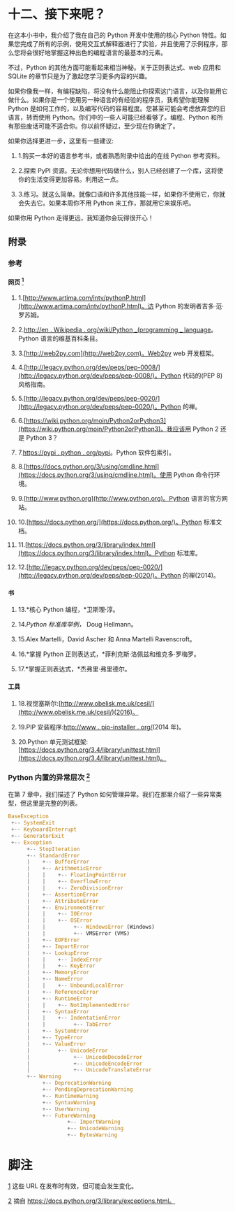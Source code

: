 # 十二、接下来呢？

在这本小书中，我介绍了我在自己的 Python 开发中使用的核心 Python 特性。如果您完成了所有的示例，使用交互式解释器进行了实验，并且使用了示例程序，那么您将会很好地掌握这种出色的编程语言的最基本的元素。

不过，Python 的其他方面可能看起来相当神秘。关于正则表达式、web 应用和 SQLite 的章节只是为了激起您学习更多内容的兴趣。

如果你像我一样，有编程缺陷，将没有什么能阻止你探索这门语言，以及你能用它做什么。如果你是一个使用另一种语言的有经验的程序员，我希望你能理解 Python 是如何工作的，以及编写代码的容易程度。您甚至可能会考虑放弃您的旧语言，转而使用 Python。你们中的一些人可能已经看够了。编程、Python 和所有那些废话可能不适合你。你以前怀疑过，至少现在你确定了。

如果你选择更进一步，这里有一些建议:

1.  1.购买一本好的语言参考书，或者熟悉附录中给出的在线 Python 参考资料。

2.  2.探索 PyPI 资源。无论你想用代码做什么，别人已经创建了一个库，这将使你的生活变得更加容易。利用这一点。

3.  3.练习。就这么简单。就像口语和许多其他技能一样，如果你不使用它，你就会失去它。如果本周你不用 Python 来工作，那就用它来娱乐吧。

如果你用 Python 走得更远，我知道你会玩得很开心！

## 附录

### 参考

#### 网页 [<sup class="calibre19">1</sup>](#Fn1)

1.  1.[http://www.artima.com/intv/pythonP.html](http://www.artima.com/intv/pythonP.html)。访 Python 的发明者吉多·范·罗苏姆。

2.  2.[http://en . Wikipedia . org/wiki/Python _(programming _ language](http://en.wikipedia.org/wiki/Python_(programming_language))。Python 语言的维基百科条目。

3.  3.[http://web2py.com](http://web2py.com)。Web2py web 开发框架。

4.  4.[http://legacy.python.org/dev/peps/pep-0008/](http://legacy.python.org/dev/peps/pep-0008/)。Python 代码的(PEP 8)风格指南。

5.  5.[http://legacy.python.org/dev/peps/pep-0020/](http://legacy.python.org/dev/peps/pep-0020/)。Python 的禅。

6.  6.[https://wiki.python.org/moin/Python2orPython3](https://wiki.python.org/moin/Python2orPython3)。我应该用 Python 2 还是 Python 3？

7.  7.[https://pypi . python . org/pypi](https://pypi.python.org/pypi)。Python 软件包索引。

8.  8.[https://docs.python.org/3/using/cmdline.html](https://docs.python.org/3/using/cmdline.html)。使用 Python 命令行环境。

9.  9.[http://www.python.org](http://www.python.org)。Python 语言的官方网站。

10.  10.[https://docs.python.org/](https://docs.python.org/)。Python 标准文档。

11.  11.[https://docs.python.org/3/library/index.html](https://docs.python.org/3/library/index.html)。Python 标准库。

12.  12.[http://legacy.python.org/dev/peps/pep-0020/](http://legacy.python.org/dev/peps/pep-0020/)。Python 的禅(2014)。

#### 书

1.  13.*核心 Python 编程，*卫斯理·淳。

2.  14.*Python 标准库举例，* Doug Hellmann。

3.  15.Alex Martelli，David Ascher 和 Anna Martelli Ravenscroft。

4.  16.*掌握 Python 正则表达式，*菲利克斯·洛佩兹和维克多·罗梅罗。

5.  17.*掌握正则表达式，*杰弗里·弗里德尔。

#### 工具

1.  18.视觉塞斯尔:[http://www.obelisk.me.uk/cesil/](http://www.obelisk.me.uk/cesil/)(2016)。

2.  19.PIP 安装程序:[http://www . pip-installer . org/](http://www.pip-installer.org/)(2014 年)。

3.  20.Python 单元测试框架:[https://docs.python.org/3.4/library/unittest.html](https://docs.python.org/3.4/library/unittest.html)。

### Python 内置的异常层次 [<sup class="calibre19">2</sup>](#Fn2)

在第 7 章中，我们描述了 Python 如何管理异常。我们在那里介绍了一些异常类型，但这里是完整的列表。

```py
BaseException
 +-- SystemExit
 +-- KeyboardInterrupt
 +-- GeneratorExit
 +-- Exception
      +-- StopIteration
      +-- StandardError
      |    +-- BufferError
      |    +-- ArithmeticError
      |    |    +-- FloatingPointError
      |    |    +-- OverflowError
      |    |    +-- ZeroDivisionError
      |    +-- AssertionError
      |    +-- AttributeError
      |    +-- EnvironmentError
      |    |    +-- IOError
      |    |    +-- OSError
      |    |         +-- WindowsError (Windows)
      |    |         +-- VMSError (VMS)
      |    +-- EOFError
      |    +-- ImportError
      |    +-- LookupError
      |    |    +-- IndexError
      |    |    +-- KeyError
      |    +-- MemoryError
      |    +-- NameError
      |    |    +-- UnboundLocalError
      |    +-- ReferenceError
      |    +-- RuntimeError
      |    |    +-- NotImplementedError
      |    +-- SyntaxError
      |    |    +-- IndentationError
      |    |         +-- TabError
      |    +-- SystemError
      |    +-- TypeError
      |    +-- ValueError
      |         +-- UnicodeError
      |              +-- UnicodeDecodeError
      |              +-- UnicodeEncodeError
      |              +-- UnicodeTranslateError
      +-- Warning
           +-- DeprecationWarning
           +-- PendingDeprecationWarning
           +-- RuntimeWarning
           +-- SyntaxWarning
           +-- UserWarning
           +-- FutureWarning
                   +-- ImportWarning
                   +-- UnicodeWarning
                   +-- BytesWarning
```

# 脚注

[1](#Fn1_source) 这些 URL 在发布时有效，但可能会发生变化。

[2](#Fn2_source) 摘自 https://docs.python.org/3/library/exceptions.html。